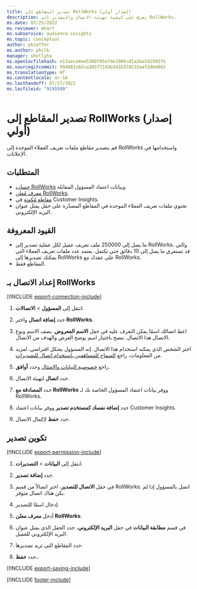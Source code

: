 ```yaml
---
title: تصدير المقاطع إلى RollWorks (إصدار أولي)
description: تعرف على كيفية تهيئة الاتصال والتصدير إلى RollWorks.
ms.date: 07/25/2022
ms.reviewer: mhart
ms.subservice: audience-insights
ms.topic: conceptual
author: pkieffer
ms.author: philk
manager: shellyha
ms.openlocfilehash: e13aeca4ee5309f85e7de2986cd1a2ba5d2992fb
ms.sourcegitcommit: 594081c82ca385f7143b3416378533aaf2d6d0d3
ms.translationtype: HT
ms.contentlocale: ar-SA
ms.lasthandoff: 07/27/2022
ms.locfileid: "9195589"
---
```

# <a name="export-segments-to-rollworks-preview"></a>تصدير المقاطع إلى RollWorks (إصدار أولي)

قم بتصدير مقاطع ملفات تعريف العملاء الموحدة إلى RollWorks واستخدامها في الإعلانات.

## <a name="prerequisites"></a>المتطلبات

- [حساب RollWorks](https://www.rollworks.com/) وبيانات اعتماد المسؤول المقابلة.
- [معرف مُعلن RollWorks](https://help.adroll.com/hc/articles/212011838-Advertiser-Profiles).
- [مقاطع مُكونة](segments.md) في Customer Insights.
- تحتوي ملفات تعريف العملاء الموحدة في المقاطع المصدّرة على حقل يمثل عنوان البريد الإلكتروني.

## <a name="known-limitations"></a>القيود المعروفة

- ما يصل إلى 250000 ملف تعريف عميل لكل عملية تصدير إلى RollWorks، والتي قد تستغرق ما يصل إلى 10 دقائق حتى تكتمل. يعتمد عدد ملفات تعريف العملاء التي يمكنك تصديرها إلى RollWorks على عقدك مع RollWorks.
- المقاطع فقط.

## <a name="set-up-connection-to-rollworks"></a>إعداد الاتصال بـ RollWorks

[!INCLUDE [export-connection-include](includes/export-connection-admn.md)]

1. انتقل إلى **المسؤول** > **الاتصالات**.

1. حدد **إضافة اتصال** واختر **RollWorks**.

1. اعط اتصالك اسمًا يمكن التعرف عليه في حقل **الاسم المعروض**. يصف الاسم ونوع الاتصال هذا الاتصال. ننصح باختيار اسم يوضح الغرض والهدف من الاتصال.

1. اختر الشخص الذي يمكنه استخدام هذا الاتصال.  إنه المسؤول بشكل افتراضي. لمزيد من المعلومات، راجع [السماح للمساهمين باستخدام اتصال للتصديرات](connections.md#allow-contributors-to-use-a-connection-for-exports).

1. راجع [خصوصية البيانات والامتثال](connections.md#data-privacy-and-compliance) وحدد **أوافق**.

1. حدد **اتصال** لتهيئة الاتصال.

1. حدد **المصادقة مع RollWorks** ووفر بيانات اعتماد المسؤول الخاصة بك لـ RollWorks.

1. حدد **إضافة نفسك كمستخدم تصدير** ووفر بيانات اعتماد Customer Insights.

1. حدد **حفظ** لإكمال الاتصال.

## <a name="configure-an-export"></a>تكوين تصدير

[!INCLUDE [export-permission-include](includes/export-permission.md)]

1. انتقل إلى **البيانات** > **التصديرات**.

1. حدد **إضافة تصدير**.

1. في حقل **الاتصال للتصدير**، اختر اتصالاً من قسم RollWorks. اتصل بالمسؤول إذا لم يكن هناك اتصال متوفر.

1. إدخال اسمًا للتصدير.

1. أدخل **معرف معلن RollWorks**.

1. في قسم **مطابقة البيانات** في حقل **البريد الإلكتروني**، حدد الحقل الذي يمثل عنوان البريد الإلكتروني للعميل.

1. حدد المقاطع التي تريد تصديرها.

1. حدد **حفظ.**.

[!INCLUDE [export-saving-include](includes/export-saving.md)]

[!INCLUDE [footer-include](includes/footer-banner.md)]
